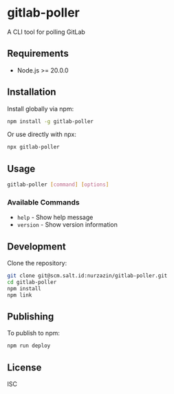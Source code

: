 # gitlab-poller

A CLI tool for polling GitLab

## Requirements

- Node.js >= 20.0.0

## Installation

Install globally via npm:

```bash
npm install -g gitlab-poller
```

Or use directly with npx:

```bash
npx gitlab-poller
```

## Usage

```bash
gitlab-poller [command] [options]
```

### Available Commands

- `help` - Show help message
- `version` - Show version information

## Development

Clone the repository:

```bash
git clone git@scm.salt.id:nurzazin/gitlab-poller.git
cd gitlab-poller
npm install
npm link
```

## Publishing

To publish to npm:

```bash
npm run deploy
```

## License

ISC